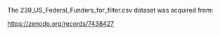 The 239_US_Federal_Funders_for_filter.csv dataset was acquired from:

https://zenodo.org/records/7438427
